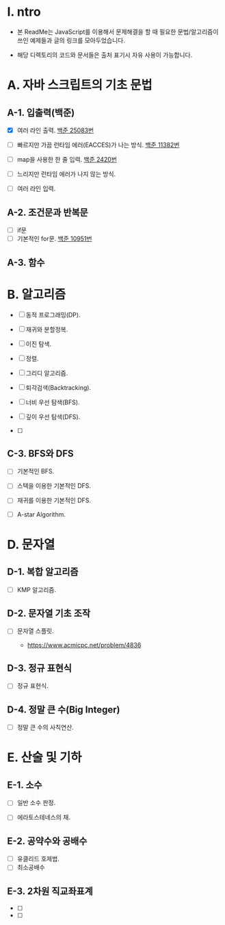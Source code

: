 # I. ntro

- 본 ReadMe는 JavaScript를 이용해서 문제해결을 할 때 필요한 문법/알고리즘이 쓰인 예제들과 글의 링크를 모아두었습니다.

- 해당 디렉토리의 코드와 문서들은 출처 표기시 자유 사용이 가능합니다.

# A. 자바 스크립트의 기초 문법

## A-1. 입출력(백준)

- [x] 여러 라인 출력. [백준 25083번](./2023-02/BOJ-25083.js)

- [ ] 빠르지만 가끔 런타임 에러(EACCES)가 나는 방식. [백준 11382번](./2023-02/BOJ-11382.js)

- [ ] map을 사용한 한 줄 입력. [백준 2420번](./2023-02/BOJ-2420.js)

- [ ] 느리지만 런타임 에러가 나지 않는 방식.

- [ ] 여러 라인 입력.

## A-2. 조건문과 반복문

- [ ] if문
- [ ] 기본적인 for문. [백준 10951번](./2023-02/BOJ-10951.js)

## A-3. 함수

# B. 알고리즘

- [ ]  동적 프로그래밍(DP).

- [ ]  재귀와 분할정복.

- [ ]  이진 탐색.

- [ ]  정렬.

- [ ]  그리디 알고리즘.

- [ ]  퇴각검색(Backtracking).

- [ ]  너비 우선 탐색(BFS).

- [ ]  깊이 우선 탐색(DFS).

- [ ]  

## C-3. BFS와 DFS

- [ ] 기본적인 BFS.

- [ ] 스택을 이용한 기본적인 DFS.

- [ ] 재귀를 이용한 기본적인 DFS.

- [ ] A-star Algorithm.

# D. 문자열

## D-1. 복합 알고리즘

- [ ] KMP 알고리즘.

## D-2. 문자열 기초 조작

- [ ] 문자열 스플릿. 
  
  - https://www.acmicpc.net/problem/4836

## D-3. 정규 표현식

- [ ] 정규 표현식.

## D-4. 정말 큰 수(Big Integer)

- [ ] 정말 큰 수의 사칙연산.

# E. 산술 및 기하

## E-1. 소수

- [ ] 일반 소수 판정.

- [ ] 에라토스테네스의 채. 

## E-2. 공약수와 공배수

- [ ] 유클리드 호제법.
- [ ] 최소공배수

## E-3. 2차원 직교좌표계

- [ ] 

- [ ] 
